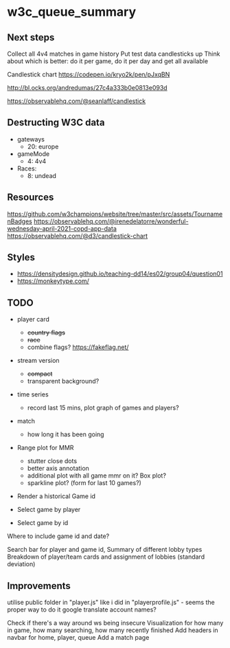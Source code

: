 # w3c_queue_summary


## Next steps
Collect all 4v4 matches in game history
Put test data candlesticks up
Think about which is better:
  do it per game, 
  do it per day and get all available


Candlestick chart
https://codepen.io/kryo2k/pen/pJxqBN

http://bl.ocks.org/andredumas/27c4a333b0e0813e093d

https://observablehq.com/@seanlaff/candlestick

## Destructing W3C data
* gateways
  * 20: europe
* gameMode
  * 4: 4v4
* Races:
  * 8: undead

## Resources
https://github.com/w3champions/website/tree/master/src/assets/TournamenBadges
https://observablehq.com/@irenedelatorre/wonderful-wednesday-april-2021-copd-app-data
https://observablehq.com/@d3/candlestick-chart


## Styles 
* https://densitydesign.github.io/teaching-dd14/es02/group04/question01
* https://monkeytype.com/


## TODO
* player card
  * ~~country flags~~
  * ~~race~~
  * combine flags? https://fakeflag.net/

* stream version
  * ~~compact~~
  * transparent background?

* time series
  * record last 15 mins, plot graph of games and players?

* match
  * how long it has been going
  

* Range plot for MMR
  * stutter close dots
  * better axis annotation
  * additional plot with all game mmr on it? Box plot?
  * sparkline plot? (form for last 10 games?)

* Render a historical Game id
* Select game by player
* Select game by id

Where to include game id and date?

Search bar for player and game id, 
Summary of different lobby types
Breakdown of player/team cards and assignment of lobbies (standard deviation)

## Improvements 
utilise public folder in "player.js" like i did in "playerprofile.js" - seems the proper way to do it
google translate account names?

Check if there's a way around ws being insecure
Visualization for how many in game, how many searching, how many recently finished
Add headers in navbar for home, player, queue
Add a match page
